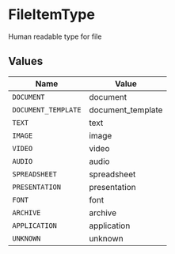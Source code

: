 # FileItemType

Human readable type for file


## Values

| Name                | Value               |
| ------------------- | ------------------- |
| `DOCUMENT`          | document            |
| `DOCUMENT_TEMPLATE` | document_template   |
| `TEXT`              | text                |
| `IMAGE`             | image               |
| `VIDEO`             | video               |
| `AUDIO`             | audio               |
| `SPREADSHEET`       | spreadsheet         |
| `PRESENTATION`      | presentation        |
| `FONT`              | font                |
| `ARCHIVE`           | archive             |
| `APPLICATION`       | application         |
| `UNKNOWN`           | unknown             |